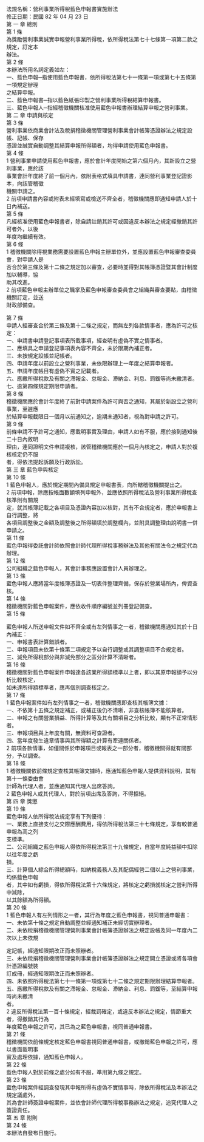 法規名稱：營利事業所得稅藍色申報書實施辦法  
修正日期：民國 82 年 04 月 23 日  
第 一 章 總則  
第 1 條  
為獎勵營利事業誠實申報營利事業所得稅，依所得稅法第七十七條第一項第二款之規定，訂定本  
辦法。  
第 2 條  
本辦法所用名詞定義如左：  
一、藍色申報─指使用藍色申報書，依所得稅法第七十一條第一項或第七十五條第一項規定辦理  
之結算申報。  
二、藍色申報書─指以藍色紙張印製之營利事業所得稅結算申報書。  
三、藍色申報人─指經稽徵機關核准使用藍色申報書辦理結算申報之營利事業。  
第 二 章 申請與核定  
第 3 條  
營利事業依商業會計法及稅捐稽徵機關管理營利事業會計帳簿憑證辦法之規定設帳、記帳、保存  
憑證並誠實自動調整其結算申報所得額者，均得申請使用藍色申報書。  
第 4 條  
1 營利事業申請使用藍色申報書，應於會計年度開始之第六個月內，其新設立之營利事業，應於該  
事業會計年度終了前一個月內，依附表格式填具申請書，連同營利事業登記證影本，向該管稽徵  
機關申請之。  
2 前項申請書內容或附表未經填寫或檢送不齊全者，稽徵機關應即通知申請人於十日內補送。  
第 5 條  
凡經核准使用藍色申報書者，除自請註銷其許可或因違反本辦法之規定經撤銷其許可者外，以後  
年度均繼續有效。  
第 6 條  
1 稽徵機關除得視業務需要設置藍色申報主辦單位外，並應設置藍色申報審查委員會，對申請人是  
否合於第三條及第十二條之規定加以審查，必要時並得對其帳簿憑證暨其會計制度加以輔導，協  
助其改進。  
2 前項藍色申報主辦單位之職掌及藍色申報審查委員會之組織與審查要點，由稽徵機關訂定，並送  
財政部備查。  


第 7 條  
申請人經審查合於第三條及第十二條之規定，而無左列各款情事者，應為許可之核定：  
一、申請書申請登記事項表所載事項，經查明有虛偽不實之情事者。  
二、應填具之申請登記事項表內容不齊全，未於限期內補正者。  
三、未按規定設帳並記帳者。  
四、申請年度以前設立之營利事業，未依限辦理上一年度之結算申報者。  
五、申請年度帳目有虛偽不實之記載者。  
六、應繳所得稅款及有關之滯報金、怠報金、滯納金、利息、罰鍰等尚未繳清者。  
七、逾第四條規定期限申請者。  
第 8 條  
稽徵機關應於會計年度終了前對申請案件為許可與否之通知，其屬於新設立之營利事業，至遲應  
於結算申報截限日一個月以前通知之，逾期未通知者，視為對申請之許可。  
第 9 條  
前條申請不予許可之通知，應載明事實及理由，申請人如有不服，應於接到通知後二十日內敘明  
理由，連同證明文件申請複核，該管稽徵機關應於一個月內核定之，申請人對於複核核定仍不服  
者，得依法提起訴願及行政訴訟。  
第 三 章 藍色申與核定  
第 10 條  
1 藍色申報人，應於規定期間內備具規定申報書表，向所轄稽徵機關提出之。  
2 前項申報，除應按帳面數額填列申報外，並應依照所得稅法及營利事業所得稅查核準則有關規  
定，就其帳簿記載之各項目及憑證內容加以核對，其有不合規定者，應於申報書上自行調整，將  
各項目調整後之金額及調整後之所得額填於調整欄內，並附具調整理由說明書一併申請之。  
第 11 條  
藍色申報得委託會計師依照會計師代理所得稅事務辦法及其他有關法令之規定代為辦理。  
第 12 條  
公司組織之藍色申報人，其會計事務應設置會計人員辦理之。  
第 13 條  
藍色申報人應將當年度帳簿憑證及一切表件整理齊備，保存於營業場所內，俾資查核。  
第 14 條  
稽徵機關對藍色申報案件，應依收件順序編號並列冊登記備查。  
第 15 條  


藍色申報人所送申報文件如不齊全或有左列情事之一者，稽徵機關應通知其於十日內補正：  
一、申報書表計算錯誤者。  
二、申報項目未依第十條第二項規定予以自行調整或其調整項目不合規定者。  
三、減免所得稅部分與非減免部分之區分計算不清晰者。  
第 16 條  
稽徵機關對藍色申報案件申報達各該業所得額標準以上者，即以其原申報額予以分析比較核定，  
如未達所得額標準者，應再個別調查核定之。  
第 17 條  
1 藍色申報案件如有左列情事之一者，稽徵機關應即查核其帳簿文據：  
一、不依第十五條之規定補正，或補正後仍不清晰，非查核帳簿不能核算者。  
二、申報之有關營業損益、所得計算等及其有關項目之分析比較，顯有不正常情形者。  
三、申報項目與上年度有關，無資料可查證者。  
四、當年度發生違章情事與其所得額之計算有牽連關係者。  
2 前項各款情事，如僅關係於申報項目或報表之一部分者，稽徵機關得就有關部分，予以調查。  
第 18 條  
1 稽徵機關依前條規定查核其帳簿文據時，應通知藍色申報人提供資料說明，其有第十一條委由會  
計師為代理人者，並應通知其代理人出席答詢。  
2 藍色申報人或其代理人，對於前項出席及答詢，不得拒絕。  
第 四 章 獎懲  
第 19 條  
藍色申報人依所得稅法規定享有下列優待：  
一、業務上直接支付之交際應酬費用，得依所得稅法第三十七條規定，享有較普通申報為高之列  
支標準。  
二、公司組織之藍色申報人得依所得稅法第三十九條規定，自當年度純益額中扣除以往年度之虧  
損。  
三、計算個人綜合所得總額時，如納稅義務人及其配偶經營二個以上之營利事業，均係藍色申報  
者，其中如有虧損，得依所得稅法第十六條規定，將核定之虧損就核定之營利所得中減除，  
以其餘額為所得額。  
第 20 條  
1 藍色申報人有左列情形之一者，其行為年度之藍色申報書，視同普通申報書：  
一、未依第十條之規定自動調整並經通知補正未經切實辦理者。  
二、未依稅捐稽徵機關管理營利事業會計帳簿憑證辦法之規定設帳及同一年度內二次以上未依規  


定記帳，經通知限期改正而未照辦者。  
三、未依稅捐稽徵機關管理營利事業會計帳簿憑證辦法之規定開立憑證或將各項會計憑證編號裝  
訂成冊，經通知限期改正而未照辦者。  
四、未依照所得稅法第七十一條第一項或第七十二條之規定期限辦理結算申報者。  
五、應繳所得稅款及有關之滯報金、怠報金、滯納金、利息、罰鍰等，至結算申報時尚未繳清  
者。  
2 違反所得稅法第一百十條規定，經裁罰確定，或違反本辦法之規定，情節重大者，得撤銷其行為  
年度藍色申報之許可，其已為之藍色申報書，視同普通申報書。  
第 21 條  
稽徵機關依前條規定核定藍色申報書視同普通申報書，或撤銷藍色申報之許可，應以書面載明事  
實及處理依據，通知藍色申報人。  
第 22 條  
藍色申報人對於前條之處分如有不服，準用第九條之規定。  
第 23 條  
藍色申報案件經調查發現其申報所得有虛偽不實情事時，除依所得稅法及本辦法之規定議處外，  
其為會計師簽證申報案件，並依會計師代理所得稅事務辦法之規定，追究代理人之簽證責任。  
第 五 章 附則  
第 24 條  
本辦法自發布日施行。  


